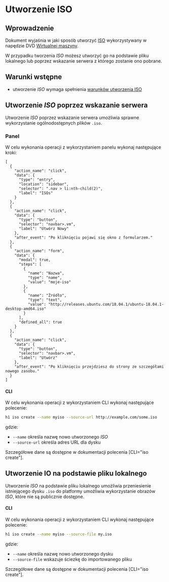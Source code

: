 # Utworzenie ISO

## Wprowadzenie

Dokument wyjaśnia w jaki sposób utworzyć [ISO](/resource/storage/iso.md) wykorzystywany w napędzie DVD [Wirtualnej maszyny](/resource/compute/virtual-machine.md).
 
W przypadku tworzenia *ISO* możesz utworzyć go na podstawie pliku lokalnego lub poprzez wskazanie serwera z którego zostanie ono pobrane.

## Warunki wstępne

* utworzenie *ISO* wymaga spełnienia [warunków utworzenia ISO](/resource/storage/disk.md#utworzenie)

## Utworzenie *ISO* poprzez wskazanie serwera

Utworzenie *ISO* poprzez wskazanie serwera umożliwia sprawne wykorzystanie ogólnodostępnych plików ```.iso```.

### Panel

W celu wykonania operacji z wykorzystaniem panelu wykonaj następujące kroki:

```guide
[
  {
    "action_name": "click",
    "data": {
      "type": "entry",
      "location": "sidebar",
      "selector": ".nav > li:nth-child(2)",
      "label": "ISOs"
    }
  },
  {
    "action_name": "click",
    "data": {
      "type": "button",
      "selector": "navbar>.vm",
      "label": "Utwórz Nowy"
    },
    "after_event": "Po kliknięciu pojawi się okno z formularzem."
  },
  {
    "action_name": "form",
    "data": {
      "modal": true,
      "steps": [
        {
          "name": "Nazwa",
          "type": "name",
          "value": "moje-iso"
        },
        {
          "name": "Źródło",
          "type": "text",
          "value": "http://releases.ubuntu.com/18.04.1/ubuntu-18.04.1-desktop-amd64.iso"
        }
      ],
      "defined_all": true
    }
  },
  {
    "action_name": "click",
    "data": {
      "type": "button",
      "selector": "navbar>.vm",
      "label": "Utwórz"
    },
    "after_event": "Po kliknięciu przejdziesz do strony ze szczegółami nowego zasobu."
  }
]
```

#### CLI

W celu wykonania operacji z wykorzystaniem CLI wykonaj następujące polecenie:

```bash
h1 iso create --name myiso --source-url http://example.com/some.iso
```
gdzie:

 * ```--name``` określa nazwę nowo utworzonego *ISO*
 * ```--source-url``` określa adres URL dla dysku

Szczegółowe dane są dostępne w dokumentacji polecenia [CLI="iso create"].

## Utworzenie IO na podstawie pliku lokalnego

Utworzenie *ISO* na podstawie pliku lokalnego umożliwia przeniesienie istniejącego dysku ```.iso``` do platformy umożliwia
wykorzystanie obrazów *ISO*, które nie są publicznie dostępne. 

#### CLI

W celu wykonania operacji z wykorzystaniem CLI wykonaj następujące polecenie:

```bash
h1 iso create --name myiso --source-file my.iso
```

gdzie:

 * ```--name``` określa nazwę nowo utworzonego dysku
 * ```--source-file``` wskazuje ściezkę do importowanego pliku

Szczegółowe dane są dostępne w dokumentacji polecenia [CLI="iso create"].
